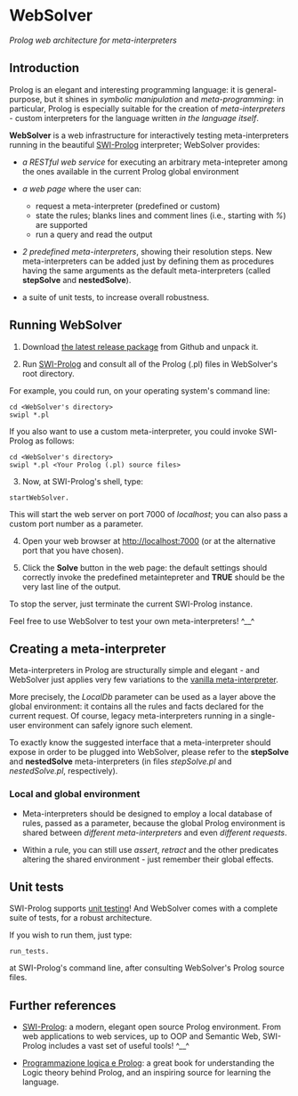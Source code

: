 # WebSolver

*Prolog web architecture for meta-interpreters*


## Introduction

Prolog is an elegant and interesting programming language: it is general-purpose, but it shines in *symbolic manipulation* and *meta-programming*: in particular, Prolog is especially suitable for the creation of *meta-interpreters* - custom interpreters for the language written *in the language itself*.


**WebSolver** is a web infrastructure for interactively testing meta-interpreters running in the beautiful [SWI-Prolog](http://www.swi-prolog.org/) interpreter; WebSolver provides:

* *a RESTful web service* for executing an arbitrary meta-intepreter among the ones available in the current Prolog global environment

* *a web page* where the user can:
  * request a meta-interpreter (predefined or custom)
  * state the rules; blanks lines and comment lines (i.e., starting with *%*) are supported
  * run a query and read the output


* *2 predefined meta-interpreters*, showing their resolution steps. New meta-interpreters can be added just by defining them as procedures having the same arguments as the default meta-interpreters (called **stepSolve** and **nestedSolve**).

* a suite of unit tests, to increase overall robustness.


## Running WebSolver

1. Download [the latest release package](https://github.com/giancosta86/WebSolver/releases/latest) from Github and unpack it.

2. Run [SWI-Prolog](http://www.swi-prolog.org/) and consult all of the Prolog (.pl) files in WebSolver's root directory.

 For example, you could run, on your operating system's command line:

 ```
 cd <WebSolver's directory>
 swipl *.pl
 ```

 If you also want to use a custom meta-interpreter, you could invoke SWI-Prolog as follows:

 ```
 cd <WebSolver's directory>
 swipl *.pl <Your Prolog (.pl) source files>
 ```

3. Now, at SWI-Prolog's shell, type:

 ```
 startWebSolver.
 ```

 This will start the web server on port 7000 of *localhost*; you can also pass a custom port number as a parameter.

4. Open your web browser at [http://localhost:7000](http://localhost:7000) (or at the alternative port that you have chosen).

5. Click the **Solve** button in the web page: the default settings should correctly invoke the predefined metaintepreter and **TRUE** should be the very last line of the output.


To stop the server, just terminate the current SWI-Prolog instance.

Feel free to use WebSolver to test your own meta-interpreters! ^\_\_^


## Creating a meta-interpreter

Meta-interpreters in Prolog are structurally simple and elegant - and WebSolver just applies very few variations to the [vanilla meta-interpreter](http://kti.ms.mff.cuni.cz/~bartak/prolog/meta_interpret.html).

More precisely, the *LocalDb* parameter can be used as a layer above the global environment: it contains all the rules and facts declared for the current request. Of course, legacy meta-interpreters running in a single-user environment can safely ignore such element.

To exactly know the suggested interface that a meta-interpreter should expose in order to be plugged into WebSolver, please refer to the **stepSolve** and **nestedSolve** meta-interpreters (in files *stepSolve.pl* and *nestedSolve.pl*, respectively).


### Local and global environment

* Meta-interpreters should be designed to employ a local database of rules, passed as a parameter, because the global Prolog environment is shared between *different meta-interpreters* and even *different requests*.

* Within a rule, you can still use *assert*, *retract* and the other predicates altering the shared environment - just remember their global effects.


## Unit tests

SWI-Prolog supports [unit testing](http://www.swi-prolog.org/pldoc/package/plunit.html)! And WebSolver comes with a complete suite of tests, for a robust architecture.

If you wish to run them, just type:

```
run_tests.
```

at SWI-Prolog's command line, after consulting WebSolver's Prolog source files.


## Further references

* [SWI-Prolog](http://www.swi-prolog.org/): a modern, elegant open source Prolog environment. From web applications to web services, up to OOP and Semantic Web, SWI-Prolog includes a vast set of useful tools! ^\_\_^

* [Programmazione logica e Prolog](http://www-lia.deis.unibo.it/Books/libro_pl/): a great book for understanding the Logic theory behind Prolog, and an inspiring source for learning the language.
